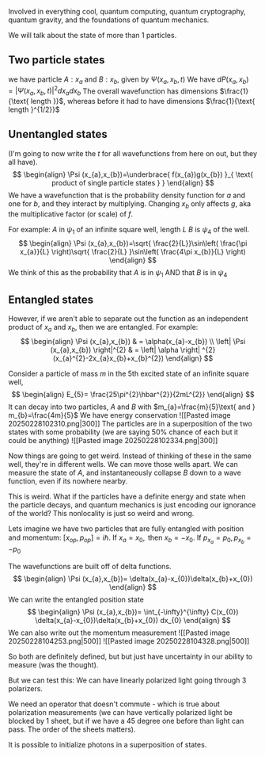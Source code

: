 Involved in everything cool, quantum computing, quantum cryptography, quantum gravity, and the foundations of quantum mechanics.

We will talk about the state of more than 1 particles.

## Two particle states
we have particle $A: x_{a}$ and $B: x_{b}$, given by $\Psi(x_{a},x_{b},t)$
We have $dP(x_{a},x_{b})=\left| \Psi(x_{a},x_{b},t) \right|^{2}dx_{a}dx_{b}$
The overall wavefunction has dimensions $\frac{1}{\text{ length }}$, whereas before it had to have dimensions $\frac{1}{\text{ length }^{1/2}}$

## Unentangled states
(I'm going to now write the $t$ for all wavefunctions from here on out, but they all have).
$$
\begin{align}
\Psi (x_{a},x_{b})=\underbrace{ f(x_{a})g(x_{b}) }_{ \text{ product of single particle states } }
\end{align}
$$
We have a wavefunction that is the probability density function for $a$ and one for $b$, and they interact by multiplying. Changing $x_{b}$ only affects $g$, aka the multiplicative factor (or scale) of $f$.

For example: 
$A$ in $\psi_{1}$ of an infinite square well, length $L$
$B$ is $\psi_{4}$ of the well.
$$
\begin{align}
\Psi (x_{a},x_{b})=\sqrt{ \frac{2}{L}}\sin\left( \frac{\pi x_{a}}{L} \right)\sqrt{ \frac{2}{L} }\sin\left( \frac{4\pi x_{b}}{L} \right)
\end{align}
$$
We think of this as the probability that $A$ is in $\psi_{1}$ AND that $B$ is in $\psi_{4}$

## Entangled states
However, if we aren't able to separate out the function as an independent product of $x_{a}\text{ and } x_{b}$, then we are entangled.
For example: 
$$
\begin{align}
\Psi (x_{a},x_{b}) & = \alpha(x_{a}-x_{b}) \\
\left| \Psi (x_{a},x_{b}) \right|^{2}  & = \left| \alpha \right| ^{2}(x_{a}^{2}-2x_{a}x_{b}+x_{b}^{2})
\end{align}
$$

Consider a particle of mass $m$ in the 5th excited state of an infinite square well,
$$
\begin{align}
E_{5}= \frac{25\pi^{2}\hbar^{2}}{2mL^{2}}
\end{align}
$$
It can decay into two particles, $A\text{ and } B$ with $m_{a}=\frac{m}{5}\text{ and } m_{b}=\frac{4m}{5}$
We have energy conservation
![[Pasted image 20250228102310.png|300]]
The particles are in a superposition of the two states with some probability (we are saying 50% chance of each but it could be anything)
![[Pasted image 20250228102334.png|300]]


Now things are going to get weird. Instead of thinking of these in the same well, they're in different wells. We can move those wells apart. We can measure the state of $A$, and instantaneously collapse $B$ down to a wave function, even if its nowhere nearby. 

This is weird. What if the particles have a definite energy and state when the particle decays, and quantum mechanics is just encoding our ignorance of the world? This nonlocality is just so weird and wrong.

Lets imagine we have two particles that are fully entangled with position and momentum: $\left[ x_{op},p_{op} \right]=i\hbar$. 
If $x_{a} =x_{0}, \text{ then } x_{b}=-x_{0}$.
If $p_{x_{a}}=p_{0}, p_{x_{b}}=-p_{0}$

The wavefunctions are built off of delta functions.
$$
\begin{align}
\Psi (x_{a},x_{b})= \delta(x_{a}-x_{0})\delta(x_{b}+x_{0})
\end{align}
$$
We can write the entangled position state 
$$
\begin{align}
\Psi (x_{a},x_{b})= \int_{-\infty}^{\infty}  C(x_{0}) \delta(x_{a}-x_{0})\delta(x_{b}+x_{0}) dx_{0}
\end{align}
$$
We can also write out the momentum measurement
![[Pasted image 20250228104253.png|500]]
![[Pasted image 20250228104328.png|500]]

So both are definitely defined, but but just have uncertainty in our ability to measure (was the thought).

But we can test this:
We can have linearly polarized light going through 3 polarizers. 

We need an operator that doesn't commute - which is true about polarization measurements (we can have vertically polarized light be blocked by 1 sheet, but if we have a 45 degree one before than light can pass. The order of the sheets matters).

It is possible to initialize photons in a superposition of states. 